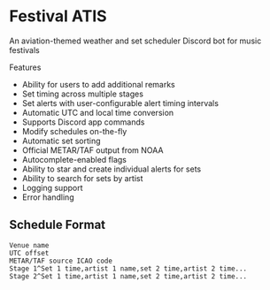 # Festival ATIS

An aviation-themed weather and set scheduler Discord bot for music festivals

Features

- Ability for users to add additional remarks
- Set timing across multiple stages
- Set alerts with user-configurable alert timing intervals
- Automatic UTC and local time conversion
- Supports Discord app commands
- Modify schedules on-the-fly
- Automatic set sorting
- Official METAR/TAF output from NOAA
- Autocomplete-enabled flags
- Ability to star and create individual alerts for sets
- Ability to search for sets by artist
- Logging support
- Error handling


## Schedule Format
```
Venue name  
UTC offset  
METAR/TAF source ICAO code  
Stage 1^Set 1 time,artist 1 name,set 2 time,artist 2 time...  
Stage 2^Set 1 time,artist 1 name,set 2 time,artist 2 time...
```

